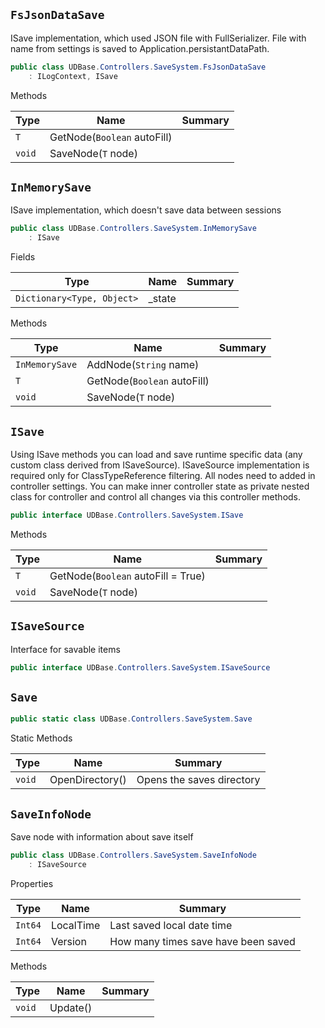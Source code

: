 ## `FsJsonDataSave`

ISave implementation, which used JSON file with FullSerializer.  File with name from settings is saved to Application.persistantDataPath.
```csharp
public class UDBase.Controllers.SaveSystem.FsJsonDataSave
    : ILogContext, ISave

```

Methods

| Type | Name | Summary | 
| --- | --- | --- | 
| `T` | GetNode(`Boolean` autoFill) |  | 
| `void` | SaveNode(`T` node) |  | 


## `InMemorySave`

ISave implementation, which doesn't save data between sessions
```csharp
public class UDBase.Controllers.SaveSystem.InMemorySave
    : ISave

```

Fields

| Type | Name | Summary | 
| --- | --- | --- | 
| `Dictionary<Type, Object>` | _state |  | 


Methods

| Type | Name | Summary | 
| --- | --- | --- | 
| `InMemorySave` | AddNode(`String` name) |  | 
| `T` | GetNode(`Boolean` autoFill) |  | 
| `void` | SaveNode(`T` node) |  | 


## `ISave`

Using ISave methods you can load and save runtime specific data (any custom class derived from ISaveSource).  ISaveSource implementation is required only for ClassTypeReference filtering.  All nodes need to added in controller settings.  You can make inner controller state as private nested class for controller and control all changes via this controller methods.
```csharp
public interface UDBase.Controllers.SaveSystem.ISave

```

Methods

| Type | Name | Summary | 
| --- | --- | --- | 
| `T` | GetNode(`Boolean` autoFill = True) |  | 
| `void` | SaveNode(`T` node) |  | 


## `ISaveSource`

Interface for savable items
```csharp
public interface UDBase.Controllers.SaveSystem.ISaveSource

```

## `Save`

```csharp
public static class UDBase.Controllers.SaveSystem.Save

```

Static Methods

| Type | Name | Summary | 
| --- | --- | --- | 
| `void` | OpenDirectory() | Opens the saves directory | 


## `SaveInfoNode`

Save node with information about save itself
```csharp
public class UDBase.Controllers.SaveSystem.SaveInfoNode
    : ISaveSource

```

Properties

| Type | Name | Summary | 
| --- | --- | --- | 
| `Int64` | LocalTime | Last saved local date time | 
| `Int64` | Version | How many times save have been saved | 


Methods

| Type | Name | Summary | 
| --- | --- | --- | 
| `void` | Update() |  | 


